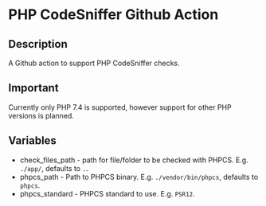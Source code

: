# PHP CodeSniffer Github Action

## Description
A Github action to support PHP CodeSniffer checks.

## Important
Currently only PHP 7.4 is supported, however support for other PHP versions is planned.

## Variables
- check_files_path - path for file/folder to be checked with PHPCS. E.g. `./app/`, defaults to `.`.
- phpcs_path - Path to PHPCS binary. E.g. `./vendor/bin/phpcs`, defaults to `phpcs`.
- phpcs_standard - PHPCS standard to use. E.g. `PSR12`.
